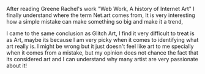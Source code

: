 After reading Greene Rachel's work "Web Work, A history of Internet Art" I finally understand where the term Net.art comes from, It is very interesting how a simple mistake can make something so big and make it a trend, 

I came to the same conclusion as Glitch Art, I find it very difficult to treat is as Art, maybe its because I am very picky when it comes to identifying what art really is. I might be wrong but it just doesn't feel like art to me specially when it comes from a mistake, but my opinion does not chance the fact that its considered art and I can understand why many artist are very passionate about it!
